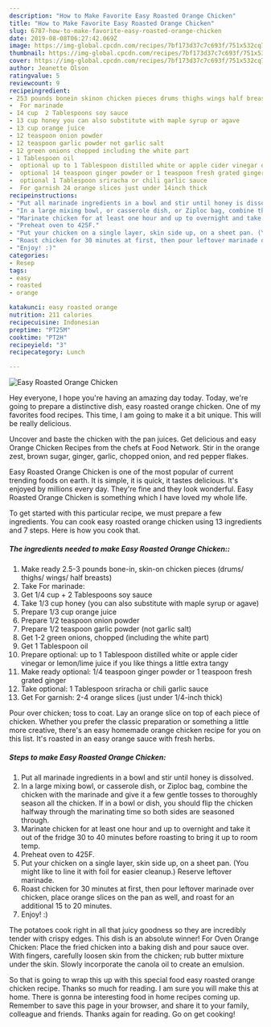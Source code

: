 ```yaml
---
description: "How to Make Favorite Easy Roasted Orange Chicken"
title: "How to Make Favorite Easy Roasted Orange Chicken"
slug: 6787-how-to-make-favorite-easy-roasted-orange-chicken
date: 2019-08-08T06:27:42.069Z
image: https://img-global.cpcdn.com/recipes/7bf173d37c7c693f/751x532cq70/easy-roasted-orange-chicken-recipe-main-photo.jpg
thumbnail: https://img-global.cpcdn.com/recipes/7bf173d37c7c693f/751x532cq70/easy-roasted-orange-chicken-recipe-main-photo.jpg
cover: https://img-global.cpcdn.com/recipes/7bf173d37c7c693f/751x532cq70/easy-roasted-orange-chicken-recipe-main-photo.jpg
author: Jeanette Olson
ratingvalue: 5
reviewcount: 9
recipeingredient:
- 253 pounds bonein skinon chicken pieces drums thighs wings half breasts
-  For marinade
- 14 cup  2 Tablespoons soy sauce
- 13 cup honey you can also substitute with maple syrup or agave
- 13 cup orange juice
- 12 teaspoon onion powder
- 12 teaspoon garlic powder not garlic salt
- 12 green onions chopped including the white part
- 1 Tablespoon oil
-  optional up to 1 Tablespoon distilled white or apple cider vinegar or lemonlime juice if you like things a little extra tangy
-  optional 14 teaspoon ginger powder or 1 teaspoon fresh grated ginger
-  optional 1 Tablespoon sriracha or chili garlic sauce
-  For garnish 24 orange slices just under 14inch thick
recipeinstructions:
- "Put all marinade ingredients in a bowl and stir until honey is dissolved."
- "In a large mixing bowl, or casserole dish, or Ziploc bag, combine the chicken with the marinade and give it a few gentle tosses to thoroughly season all the chicken. If in a bowl or dish, you should flip the chicken halfway through the marinating time so both sides are seasoned through."
- "Marinate chicken for at least one hour and up to overnight and take it out of the fridge 30 to 40 minutes before roasting to bring it up to room temp."
- "Preheat oven to 425F."
- "Put your chicken on a single layer, skin side up, on a sheet pan. (You might like to line it with foil for easier cleanup.) Reserve leftover marinade."
- "Roast chicken for 30 minutes at first, then pour leftover marinade over chicken, place orange slices on the pan as well, and roast for an additional 15 to 20 minutes."
- "Enjoy! :)"
categories:
- Resep
tags:
- easy
- roasted
- orange

katakunci: easy roasted orange
nutrition: 211 calories
recipecuisine: Indonesian
preptime: "PT25M"
cooktime: "PT2H"
recipeyield: "3"
recipecategory: Lunch

---
```



![Easy Roasted Orange Chicken](https://img-global.cpcdn.com/recipes/7bf173d37c7c693f/751x532cq70/easy-roasted-orange-chicken-recipe-main-photo.jpg)

Hey everyone, I hope you're having an amazing day today. Today, we're going to prepare a distinctive dish, easy roasted orange chicken. One of my favorites food recipes. This time, I am going to make it a bit unique. This will be really delicious.

Uncover and baste the chicken with the pan juices. Get delicious and easy Orange Chicken Recipes from the chefs at Food Network. Stir in the orange zest, brown sugar, ginger, garlic, chopped onion, and red pepper flakes.

Easy Roasted Orange Chicken is one of the most popular of current trending foods on earth. It is simple, it is quick, it tastes delicious. It's enjoyed by millions every day. They're fine and they look wonderful. Easy Roasted Orange Chicken is something which I have loved my whole life.


To get started with this particular recipe, we must prepare a few ingredients. You can cook easy roasted orange chicken using 13 ingredients and 7 steps. Here is how you cook that.

##### The ingredients needed to make Easy Roasted Orange Chicken::

1. Make ready 2.5-3 pounds bone-in, skin-on chicken pieces (drums/ thighs/ wings/ half breasts)
1. Take  For marinade:
1. Get 1/4 cup + 2 Tablespoons soy sauce
1. Take 1/3 cup honey (you can also substitute with maple syrup or agave)
1. Prepare 1/3 cup orange juice
1. Prepare 1/2 teaspoon onion powder
1. Prepare 1/2 teaspoon garlic powder (not garlic salt)
1. Get 1-2 green onions, chopped (including the white part)
1. Get 1 Tablespoon oil
1. Prepare  optional: up to 1 Tablespoon distilled white or apple cider vinegar or lemon/lime juice if you like things a little extra tangy
1. Make ready  optional: 1/4 teaspoon ginger powder or 1 teaspoon fresh grated ginger
1. Take  optional: 1 Tablespoon sriracha or chili garlic sauce
1. Get  For garnish: 2-4 orange slices (just under 1/4-inch thick)


Pour over chicken; toss to coat. Lay an orange slice on top of each piece of chicken. Whether you prefer the classic preparation or something a little more creative, there&#39;s an easy homemade orange chicken recipe for you on this list. It&#39;s roasted in an easy orange sauce with fresh herbs. 

##### Steps to make Easy Roasted Orange Chicken:

1. Put all marinade ingredients in a bowl and stir until honey is dissolved.
1. In a large mixing bowl, or casserole dish, or Ziploc bag, combine the chicken with the marinade and give it a few gentle tosses to thoroughly season all the chicken. If in a bowl or dish, you should flip the chicken halfway through the marinating time so both sides are seasoned through.
1. Marinate chicken for at least one hour and up to overnight and take it out of the fridge 30 to 40 minutes before roasting to bring it up to room temp.
1. Preheat oven to 425F.
1. Put your chicken on a single layer, skin side up, on a sheet pan. (You might like to line it with foil for easier cleanup.) Reserve leftover marinade.
1. Roast chicken for 30 minutes at first, then pour leftover marinade over chicken, place orange slices on the pan as well, and roast for an additional 15 to 20 minutes.
1. Enjoy! :)


The potatoes cook right in all that juicy goodness so they are incredibly tender with crispy edges. This dish is an absolute winner! For Oven Orange Chicken: Place the fried chicken into a baking dish and pour sauce over. With fingers, carefully loosen skin from the chicken; rub butter mixture under the skin. Slowly incorporate the canola oil to create an emulsion. 

So that is going to wrap this up with this special food easy roasted orange chicken recipe. Thanks so much for reading. I am sure you will make this at home. There is gonna be interesting food in home recipes coming up. Remember to save this page in your browser, and share it to your family, colleague and friends. Thanks again for reading. Go on get cooking!
